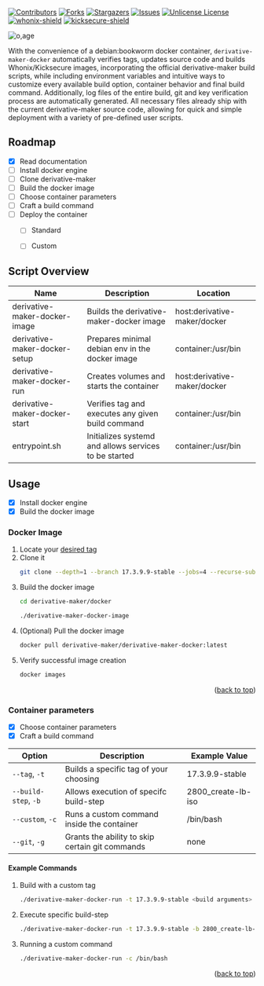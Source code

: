 [![Contributors][contributors-shield]][contributors-url]
[![Forks][forks-shield]][forks-url]
[![Stargazers][stars-shield]][stars-url]
[![Issues][issues-shield]][issues-url]
[![Unlicense License][license-shield]][license-url]
[![whonix-shield]][whonix-url]
[![kicksecure-shield]][kicksecure-url]

![o,age](https://i.postimg.cc/pdQFmfTj/prototypes.png)

With the convenience of a debian:bookworm docker container, `derivative-maker-docker` automatically verifies tags, updates source code and builds Whonix/Kicksecure images, incorporating the official derivative-maker build scripts, while including environment variables and intuitive ways to customize every available build option, container behavior and final build command. Additionally, log files of the entire build, git and key verification process are automatically generated. All necessary files already ship with the current derivative-maker source code, allowing for quick and simple deployment with a variety of pre-defined user scripts.

## Roadmap
- [x] Read documentation
- [ ] Install docker engine
- [ ] Clone derivative-maker
- [ ] Build the docker image
- [ ] Choose container parameters
- [ ] Craft a build command
- [ ] Deploy the container
    - [ ] Standard
    - [ ] Custom


## Script Overview
|  Name                                             | Description              | Location                                                                 
| --------------------------------------------------| -------------------------|------------|
| derivative-maker-docker-image | Builds the derivative-maker-docker image | host:derivative-maker/docker
| derivative-maker-docker-setup | Prepares minimal debian env in the docker image | container:/usr/bin
| derivative-maker-docker-run| Creates volumes and starts the container | host:derivative-maker/docker
| derivative-maker-docker-start| Verifies tag and executes any given build command  | container:/usr/bin
| entrypoint.sh | Initializes systemd and allows services to be started | container:/usr/bin

## Usage
- [x] Install docker engine
- [x] Build the docker image
### Docker Image
1. Locate your [desired tag](https://github.com/Whonix/derivative-maker/tags)
2. Clone it
   ```sh
   git clone --depth=1 --branch 17.3.9.9-stable --jobs=4 --recurse-submodules --shallow-submodules https://github.com/Whonix/derivative-maker.git
   ```
3. Build the docker image
   ```sh
   cd derivative-maker/docker 
   ```
   ```sh
   ./derivative-maker-docker-image
   ```
3. (Optional) Pull the docker image
    ```sh
    docker pull derivative-maker/derivative-maker-docker:latest 
    ```
5. Verify successful image creation
   ```sh
   docker images
   ```
   <p align="right">(<a href="#readme-top">back to top</a>)</p>
### Container parameters
- [x] Choose container parameters
- [x] Craft a build command

|  Option     | Description              | Example Value                                                                 
| ------------| -------------------------|------------|
| `--tag`, `-t` | Builds a specific tag of your choosing | 17.3.9.9-stable
| `--build-step`, `-b` | Allows execution of specifc build-step |2800_create-lb-iso
| `--custom`, `-c` | Runs a custom command inside the container | /bin/bash
| `--git`, `-g`| Grants the ability to skip certain git commands  | none 
#### Example Commands
1. Build with a custom tag
   ```sh
   ./derivative-maker-docker-run -t 17.3.9.9-stable <build arguments>
   ```
2. Execute specific build-step
   ```sh
   ./derivative-maker-docker-run -t 17.3.9.9-stable -b 2800_create-lb-iso <build arguments>
   ```
3. Running a custom command
   ```sh
   ./derivative-maker-docker-run -c /bin/bash
   ```
    <p align="right">(<a href="#readme-top">back to top</a>)</p>

<!-- MARKDOWN LINKS & IMAGES -->
[contributors-shield]: https://img.shields.io/badge/CONTRIBUTORS-17-green?style=for-the-badge&link=https%3A%2F%2Fgithub.com%2Fderivative-maker%2Fderivative-maker
[contributors-url]: https://github.com/derivative-maker/derivative-maker/graphs/contributors
[forks-shield]: https://img.shields.io/badge/FORKS-18-blue?style=for-the-badge&link=https%3A%2F%2Fgithub.com%2Fderivative-maker%2Fderivative-maker
[forks-url]: https://github.com/derivative-maker/derivative-maker/forks
[stars-shield]: https://img.shields.io/badge/STARS-5-blue?style=for-the-badge&link=https%3A%2F%2Fgithub.com%2Fderivative-maker%2Fderivative-maker
[stars-url]: https://github.com/derivative-maker/derivative-maker/stargazers
[issues-shield]: https://img.shields.io/badge/ISSUES-NONE-orange?style=for-the-badge&link=https%3A%2F%2Fgithub.com%2Fderivative-maker%2Fderivative-maker
[issues-url]: https://github.com/derivative-maker/derivative-maker/issues
[license-shield]: https://img.shields.io/badge/LICENSE-AGPL3%2B-green?style=for-the-badge&link=https%3A%2F%2Fgithub.com%2Fderivative-maker%2Fderivative-maker
[license-url]: https://github.com/derivative-maker/derivative-maker?tab=License-1-ov-file#
[whonix-shield]: https://img.shields.io/badge/HOME-WHONIX-purple?style=for-the-badge&link=https%3A%2F%2Fgithub.com%2Fderivative-maker%2Fderivative-maker
[whonix-url]: https://www.google.com/url?sa=t&source=web&rct=j&opi=89978449&url=https://www.whonix.org/&ved=2ahUKEwj9v7Hb0faNAxUHlP0HHUHdFxEQFnoECBoQAQ&usg=AOvVaw0KREWUxsg75R9f2HRyLtPs
[kicksecure-shield]: https://img.shields.io/badge/HOME-KICKSECURE-blue?style=for-the-badge&link=https%3A%2F%2Fgithub.com%2Fderivative-maker%2Fderivative-maker
[kicksecure-url]: https://www.google.com/url?sa=t&source=web&rct=j&opi=89978449&url=https://www.kicksecure.com/&ved=2ahUKEwjCvNiA0vaNAxXq9bsIHYaTPQsQFnoECCAQAQ&usg=AOvVaw21yYxPqNL29HjKNEgjGlM8
